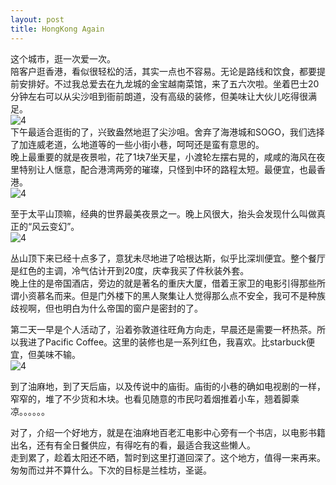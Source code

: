 ```yaml
---
layout: post
title: HongKong Again
---
```


<p>这个城市，逛一次爱一次。<br />
陪客户逛香港，看似很轻松的活，其实一点也不容易。无论是路线和饮食，都要提前安排好。不过我总爱去在九龙城的金宝越南菜馆，来了五六次啦。坐着巴士20分钟左右可以从尖沙咀到衙前朗道，没有高级的装修，但美味让大伙儿吃得很满足。<br />
<img src="http://i35.tinypic.com/2du9x05.jpg" alt="4" /><br />
下午最适合逛街的了，兴致盎然地逛了尖沙咀。舍弃了海港城和SOGO，我们选择了加连威老道，么地道等的一些小街小巷，呵呵还是蛮有意思的。<br />
晚上最重要的就是夜景啦，花了1块7坐天星，小渡轮左摆右晃的，咸咸的海风在夜里特别让人惬意，配合港湾两旁的璀璨，只怪到中环的路程太短。最便宜，也最香港。<br />
<img src="http://i36.tinypic.com/2j0dxkh.jpg" alt="4" /></p>
<p>至于太平山顶嘛，经典的世界最美夜景之一。晚上风很大，抬头会发现什么叫做真正的“风云变幻”。<br />
<img src="http://i34.tinypic.com/300wrdg.jpg" alt="4" /></p>
<p>丛山顶下来已经十点多了，意犹未尽地进了哈根达斯，似乎比深圳便宜。整个餐厅是红色的主调，冷气估计开到20度，庆幸我买了件秋装外套。<br />
晚上住的是帝国酒店，旁边的就是著名的重庆大厦，借着王家卫的电影引得那些所谓小资慕名而来。但是门外楼下的黑人聚集让人觉得那么点不安全，我可不是种族歧视啊，但也明白为什么帝国的窗户是密封的了。</p>
<p>第二天一早是个人活动了，沿着弥敦道往旺角方向走，早晨还是需要一杯热茶。所以我进了Pacific Coffee。这里的装修也是一系列红色，我喜欢。比starbuck便宜，但美味不输。<br />
<img src="http://i35.tinypic.com/veac6w.jpg" alt="4" /></p>
<p>到了油麻地，到了天后庙，以及传说中的庙街。庙街的小巷的确如电视剧的一样，窄窄的，堆了不少货和木块。也看见随意的市民叼着烟推着小车，翘着脚乘凉。。。。。。<br />
<img src="http://i34.tinypic.com/r9enu8.jpg" alt="" /></p>
<p>对了，介绍一个好地方，就是在油麻地百老汇电影中心旁有一个书店，以电影书籍出名，还有有全日餐供应，有得吃有的看，最适合我这些懒人。<br />
走到累了，趁着太阳还不晒，暂时到这里打道回深了。这个地方，值得一来再来。匆匆而过并不算什么。下次的目标是兰桂坊，圣诞。</p>
